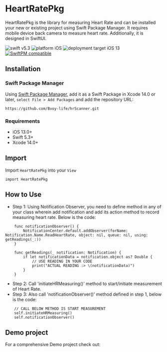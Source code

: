 # HeartRatePkg

HeartRatePkg is the library for measuring Heart Rate and can be installed your new or existing project using Swift Package Manager. It requires mobile device back camera to measure heart rate. Additionally, it is designed in SwiftUI.


![swift v5.3](https://img.shields.io/badge/swift-v5.3-orange.svg)
![platform iOS](https://img.shields.io/badge/platform-iOS-blue.svg)
![deployment target iOS 13](https://img.shields.io/badge/deployment%20target-iOS%2013-blueviolet)
[![SwiftPM compatible](https://img.shields.io/badge/SwiftPM-compatible-brightgreen.svg)](https://swift.org/package-manager/)


## Installation
### Swift Package Manager
Using <a href="https://swift.org/package-manager/" rel="nofollow">Swift Package Manager</a>, add it as a Swift Package in Xcode 14.0 or later, `select File > Add Packages` and add the repository URL:
```
https://github.com/Bvoy-life/hrScanner.git
```

### Requirements
- iOS 13.0+
- Swift 5.3+
- Xcode 14.0+

## Import

Import `HeartRatePkg` into your `View`

```
import HeartRatePkg
```

## How to Use

- Step 1: Using Notification Observer, you need to define method in any of your class wherein add notification and add its action method to record measuring heart rate. Below is the code:

``` 
    func notificationObserver() {
        NotificationCenter.default.addObserver(forName: Notification.Name.ReadHeartRate, object: nil, queue: nil, using: getReadings(_:))
    }
    
    func getReadings(_ notification: Notification) {
        if let notificationData = notification.object as? Double {
            // USE READING IN YOUR CODE
            print("ACTUAL READING :> \(notificationData)")
        }
    }
```


- Step 2: Call 'initiateHRMeasuring()' method to start/initiate measurement of Heart Rate.
- Step 3: Also call 'notificationObserver()' method defined in step 1, below is the code:

```
    // CALL BELOW METHOD IS START MEASUREMENT
    self.initiateHRMeasuring()
    self.notificationObserver()
```



## Demo project

For a comprehensive Demo project check out: 
<Need to add a demo project>


